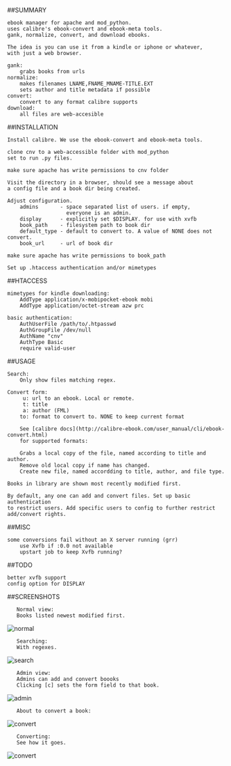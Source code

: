 ##SUMMARY

    ebook manager for apache and mod_python.
    uses calibre's ebook-convert and ebook-meta tools.
    gank, normalize, convert, and download ebooks.

    The idea is you can use it from a kindle or iphone or whatever,
    with just a web browser.

    gank:
        grabs books from urls
    normalize:
        makes filenames LNAME,FNAME_MNAME-TITLE.EXT
        sets author and title metadata if possible
    convert:
        convert to any format calibre supports
    download:
        all files are web-accesible

##INSTALLATION

    Install calibre. We use the ebook-convert and ebook-meta tools.

    clone cnv to a web-accessible folder with mod_python
    set to run .py files.

    make sure apache has write permissions to cnv folder

    Visit the directory in a browser, should see a message about
    a config file and a book dir being created.

    Adjust configuration.
        admins       - space separated list of users. if empty,
                       everyone is an admin.
        display      - explicitly set $DISPLAY. for use with xvfb
        book_path    - filesystem path to book dir
        default_type - default to convert to. A value of NONE does not convert.
        book_url     - url of book dir

    make sure apache has write permissions to book_path

    Set up .htaccess authentication and/or mimetypes

##HTACCESS

    mimetypes for kindle downloading:
        AddType application/x-mobipocket-ebook mobi
        AddType application/octet-stream azw prc

    basic authentication:
        AuthUserFile /path/to/.htpasswd
        AuthGroupFile /dev/null
        AuthName "cnv"
        AuthType Basic
        require valid-user

##USAGE

    Search:
        Only show files matching regex.

    Convert form:
         u: url to an ebook. Local or remote.
         t: title
         a: author (FML)
        to: format to convert to. NONE to keep current format

        See [calibre docs](http://calibre-ebook.com/user_manual/cli/ebook-convert.html)
        for supported formats:

        Grabs a local copy of the file, named according to title and author.
        Remove old local copy if name has changed.
        Create new file, named accordding to title, author, and file type.

    Books in library are shown most recently modified first.

    By default, any one can add and convert files. Set up basic authentication
    to restrict users. Add specific users to config to further restrict
    add/convert rights.

##MISC

    some conversions fail without an X server running (grr)
        use Xvfb if :0.0 not available
        upstart job to keep Xvfb running?

##TODO

    better xvfb support
    config option for DISPLAY

##SCREENSHOTS

       Normal view:
       Books listed newest modified first.

   ![normal](https://github.com/rupa/cnv/raw/master/static/cnv-norm.png)

       Searching:
       With regexes.

   ![search](https://github.com/rupa/cnv/raw/master/static/cnv-search.png)

       Admin view:
       Admins can add and convert boooks
       Clicking [c] sets the form field to that book.

   ![admin](https://github.com/rupa/cnv/raw/master/static/cnv-admin.png)

       About to convert a book:

   ![convert](https://github.com/rupa/cnv/raw/master/static/cnv-conv1.png)

       Converting:
       See how it goes.

   ![convert](https://github.com/rupa/cnv/raw/master/static/cnv-conv2.png)
